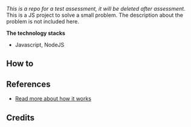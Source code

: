*This is a repo for a test assessment, it will be deleted after assessment.*
This is a JS project to solve a small problem. The description about the problem is not included here.


**The technology stacks**
- Javascript, NodeJS

## How to


## References
- [Read more about how it works](analyse.md)

## Credits